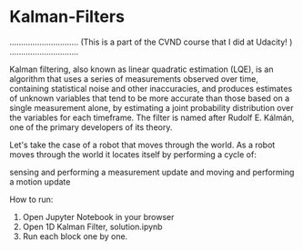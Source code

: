 # Kalman-Filters
..............................
(This is a part of the CVND course that I did at Udacity! )
..............................

Kalman filtering, also known as linear quadratic estimation (LQE), is an algorithm that uses a series of measurements observed over time, containing statistical noise and other inaccuracies, and produces estimates of unknown variables that tend to be more accurate than those based on a single measurement alone, by estimating a joint probability distribution over the variables for each timeframe. The filter is named after Rudolf E. Kálmán, one of the primary developers of its theory.
 
Let's take the case of a robot that moves through the world. As a robot moves through the world it locates itself by performing a cycle of:

sensing and performing a measurement update and
moving and performing a motion update

How to run:

1. Open Jupyter Notebook in your browser
2. Open  1D Kalman Filter, solution.ipynb 
3. Run each block one by one.
